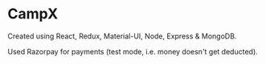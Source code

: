 # CampX

Created using React, Redux, Material-UI, Node, Express & MongoDB. 

Used Razorpay for payments (test mode, i.e. money doesn't get deducted).
